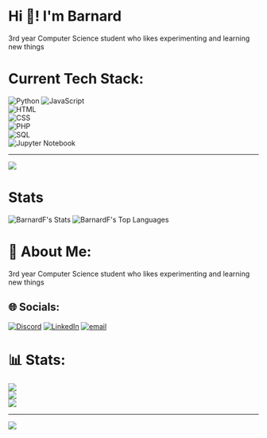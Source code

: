 # Hi 👋! I'm Barnard
3rd year Computer Science student who likes experimenting and learning new things



# Current Tech Stack:
![Python](https://img.shields.io/badge/python-3670A0?style=for-the-badge&logo=python&logoColor=ffdd54) 
![JavaScript](https://img.shields.io/badge/javascript-F7DF1E?style=for-the-badge&logo=javascript&logoColor=black)  
![HTML](https://img.shields.io/badge/html5-E34F26?style=for-the-badge&logo=html5&logoColor=white)  
![CSS](https://img.shields.io/badge/css3-1572B6?style=for-the-badge&logo=css3&logoColor=white)  
![PHP](https://img.shields.io/badge/PHP-777BB4?style=for-the-badge&logo=php&logoColor=white)  
![SQL](https://img.shields.io/badge/SQL-CC2927?style=for-the-badge&logo=microsoft-sql-server&logoColor=white)  
![Jupyter Notebook](https://img.shields.io/badge/Jupyter-%23FA0F00.svg?style=for-the-badge&logo=jupyter&logoColor=white)  
  

---
[![](https://visitcount.itsvg.in/api?id=BarnardF&icon=10&color=10)](https://visitcount.itsvg.in)



# Stats
![BarnardF's Stats](https://github-readme-stats.vercel.app/api?username=BarnardF&theme=prussian&show_icons=true&hide_border=false&count_private=true)
![BarnardF's Top Languages](https://github-readme-stats.vercel.app/api/top-langs/?username=BarnardF&theme=prussian&show_icons=true&hide_border=false&layout=compact)





# 💫 About Me:
3rd year Computer Science student who likes experimenting and learning new things


## 🌐 Socials:
[![Discord](https://img.shields.io/badge/Discord-%237289DA.svg?logo=discord&logoColor=white)](https://discord.gg/cheesehutt) [![LinkedIn](https://img.shields.io/badge/LinkedIn-%230077B5.svg?logo=linkedin&logoColor=white)](https://linkedin.com/in/barnard-fourie) [![email](https://img.shields.io/badge/Email-D14836?logo=gmail&logoColor=white)](mailto:barnardfourie15@gmail.com) 
# 📊 Stats:
![](https://github-readme-stats.vercel.app/api?username=BarnardF&theme=dark&hide_border=false&include_all_commits=false&count_private=false)<br/>
![](https://nirzak-streak-stats.vercel.app/?user=BarnardF&theme=dark&hide_border=false)<br/>
![](https://github-readme-stats.vercel.app/api/top-langs/?username=BarnardF&theme=dark&hide_border=false&include_all_commits=false&count_private=false&layout=compact)

---
[![](https://visitcount.itsvg.in/api?id=BarnardF&icon=0&color=0)](https://visitcount.itsvg.in)

<!-- Proudly created with GPRM ( https://gprm.itsvg.in ) -->


